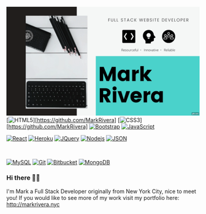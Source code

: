 ![website](gif.gif)
[![HTML5](https://img.shields.io/badge/-HTML5-E34F26?style=flat&logo=html5&logoColor=white&link=https://github.com/MarkRivera)][https://github.com/MarkRivera]
[![CSS3](https://img.shields.io/badge/-CSS3-1572B6?style=flat&logo=css3&link=https://github.com/MarkRivera)][https://github.com/MarkRivera]
[![Bootstrap](https://img.shields.io/badge/-Bootstrap-563D7C?style=flat&logo=bootstrap&link=https://github.com/MarkRivera)](https://github.com/MarkRivera)
[![JavaScript](https://img.shields.io/badge/-JavaScript-black?style=flat&logo=javascript&link=https://github.com/MarkRivera)](https://github.com/MarkRivera)
<br />

[![React](https://img.shields.io/badge/-React-black?style=flat&logo=react&link=https://github.com/MarkRivera)](https://github.com/MarkRivera) 
[![Heroku](https://img.shields.io/badge/-Heroku-gray?style=flat&logo=heroku&link=https://github.com/MarkRivera)](https://github.com/MarkRivera) 
[![JQuery](https://img.shields.io/badge/-JQuery-blue?style=flat&logo=jquery&link=https://github.com/MarkRivera)](https://github.com/MarkRivera) 
[![Nodejs](https://img.shields.io/badge/-Nodejs-green?style=flat&logo=Node.js&link=https://github.com/MarkRivera)](https://github.com/MarkRivera) 
[![JSON](https://img.shields.io/badge/-json-02569B?style=flat&logo=json&link=https://github.com/MarkRivera)](https://github.com/MarkRivera)

<br />


[![MySQL](https://img.shields.io/badge/-MySQL-black?style=flat&logo=mysql&link=https://github.com/MarkRivera)](https://github.com/MarkRivera)
[![Git](https://img.shields.io/badge/-Git-black?style=flat&logo=git&link=https://github.com/MarkRivera)](https://github.com/MarkRivera) 
[![Bitbucket](https://img.shields.io/badge/-Bitbucket-blue?style=flat&logo=bitbucket&link=https://github.com/MarkRivera)](https://github.com/MarkRivera)
[![MongoDB](https://img.shields.io/badge/-MongoDB-FCA121?style=flat&logo=mongodb&link=https://github.com/MarkRivera)](https://gitlab.com/MarkRivera) 

### Hi there 👋🏽
I'm Mark a Full Stack Developer originally from New York City, nice to meet you! If you would like to see more of my work visit my portfolio here: http://markrivera.nyc

<!--
**MarkRivera/MarkRivera** is a ✨ _special_ ✨ repository because its `README.md` (this file) appears on your GitHub profile.

Here are some ideas to get you started:

- 🌱 I’m currently learning how to make a game engine from scratch
- 📫 How to reach me: Mrivera1991@gmail.com

### 👨‍💻 Languages and Tools

<br />


<!--
<a href="https://twitter.com/dhanani_brijesh">
  <img align="left" alt="Brijesh Dhanani | Twitter" width="22px" src="https://cdn.jsdelivr.net/npm/simple-icons@v3/icons/twitter.svg" />
</a>
<a href="https://www.linkedin.com/in/brijesh-dhanani-8a2061141">
  <img align="left" alt="Brijesh Dhanani" width="22px" src="https://cdn.jsdelivr.net/npm/simple-icons@v3/icons/linkedin.svg" />
</a>
<a href="https://www.facebook.com/people/Brijesh-Dhanani/100010798357963">
  <img align="left" alt="Brijesh Dhanani" width="22px" src="https://cdn.jsdelivr.net/npm/simple-icons@v3/icons/facebook.svg" />
</a>
<a href="https://www.instagram.com/singer_brijesh_dhanani">
  <img align="left" alt="Brijesh Dhanani" width="22px" src="https://cdn.jsdelivr.net/npm/simple-icons@v3/icons/instagram.svg" />
</a>
<br />
<br />

  <img align="right" alt="GIF" src="https://media.giphy.com/media/836HiJc7pgzy8iNXCn/giphy.gif" />
